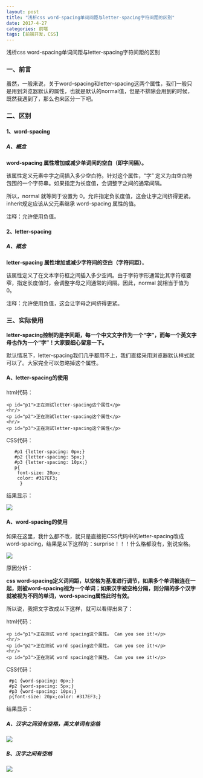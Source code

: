 ```yaml
---
layout: post
title: "浅析css word-spacing单词间距与letter-spacing字符间距的区别"
date: 2017-4-27
categories: 前端
tags: [前端开发，CSS]
---
```


浅析css word-spacing单词间距与letter-spacing字符间距的区别

<!-- more -->

### 一、前言

虽然，一般来说，关于word-spacing和letter-spacing这两个属性，我们一般只是用到浏览器默认的属性，也就是默认的normal值，但是不排除会用到的时候，既然我遇到了，那么也来区分一下吧。

### 二、区别

#### 1、word-spacing

##### A、概念

**word-spacing 属性增加或减少单词间的空白（即字间隔）。**

该属性定义元素中字之间插入多少空白符。针对这个属性，“字” 定义为由空白符包围的一个字符串。如果指定为长度值，会调整字之间的通常间隔。

所以，normal 就等同于设置为 0。允许指定负长度值，这会让字之间挤得更紧。inherit规定应该从父元素继承 word-spacing 属性的值。

注释：允许使用负值。

#### 2、letter-spacing

##### A、概念

**letter-spacing 属性增加或减少字符间的空白（字符间距）**。

该属性定义了在文本字符框之间插入多少空间。由于字符字形通常比其字符框要窄，指定长度值时，会调整字母之间通常的间隔。因此，normal 就相当于值为 0。

注释：允许使用负值，这会让字母之间挤得更紧。

### 三、实际使用

**letter-spacing控制的是字间距，每一个中文文字作为一个“字”，而每一个英文字母也作为一个“字”！大家要细心留意一下。**

默认情况下，letter-spacing我们几乎都用不上，我们直接采用浏览器默认样式就可以了。大家完全可以忽略掉这个属性。

#### A、letter-spacing的使用

html代码：   

    <p id="p1">正在测试letter-spacing这个属性</p>
    <hr/>
    <p id="p2">正在测试letter-spacing这个属性</p>
    <hr/>
    <p id="p3">正在测试letter-spacing这个属性</p>

CSS代码：

       #p1 {letter-spacing: 0px;}
       #p2 {letter-spacing: 5px;}
	   #p3 {letter-spacing: 10px;}
   	   p{
        font-size: 20px;
        color: #317EF3;
         }

结果显示：

![](http://oq2sjn05e.bkt.clouddn.com/2017-4-27-FEW-word_spacing%20and%20letter_spacing-1.png)

#### A、word-spacing的使用

如果在这里，我什么都不改，就只是直接把CSS代码中的letter-spacing改成word-spacing，结果是以下这样的：surprise！！！什么格都没有，别说空格。

![](http://oq2sjn05e.bkt.clouddn.com/2017-4-27-FEW-word_spacing%20and%20letter_spacing-2.png)

原因分析：

**css word-spacing定义词间距，以空格为基准进行调节，如果多个单词被连在一起，则被word-spacing视为一个单词；如果汉字被空格分隔，则分隔的多个汉字就被视为不同的单词，word-spacing属性此时有效。**

所以说，我把文字改成以下这样，就可以看得出来了：

html代码：   

    <p id="p1">正在测试 word spacing这个属性。 Can you see it!</p>
    <hr/>
    <p id="p2">正在测试 word spacing这个属性。 Can you see it!</p>
    <hr/>
    <p id="p3">正在测试 word spacing这个属性。 Can you see it!</p>

CSS代码：

     #p1 {word-spacing: 0px;}
     #p2 {word-spacing: 5px;}
	 #p3 {word-spacing: 10px;}
	 p{font-size: 20px;color: #317EF3;}

结果显示：

##### A、汉字之间没有空格，英文单词有空格

![](http://oq2sjn05e.bkt.clouddn.com/2017-4-27-FEW-word_spacing%20and%20letter_spacing-3.png)

##### B、汉字之间有空格

![](http://oq2sjn05e.bkt.clouddn.com/2017-4-27-FEW-word_spacing%20and%20letter_spacing-4.png)